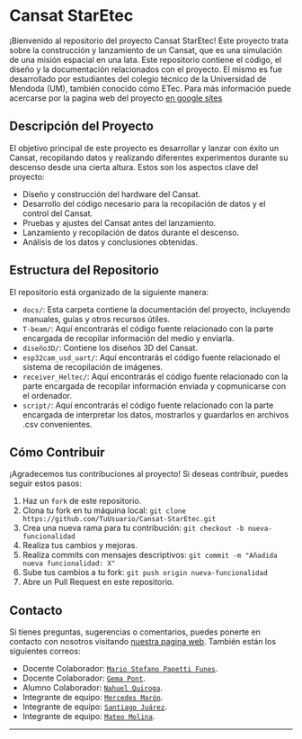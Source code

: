 # Cansat StarEtec

¡Bienvenido al repositorio del proyecto Cansat StarEtec! Este proyecto trata sobre la construcción y lanzamiento de un Cansat, que es una simulación de una misión espacial en una lata. Este repositorio contiene el código, el diseño y la documentación relacionados con el proyecto. El mismo es fue desarrollado por estudiantes del colegio técnico de la Universidad de Mendoda (UM), también conocido cómo ETec.
Para más información puede acercarse por la pagina web del proyecto [en google sites](https://sites.google.com/alumno.etec.um.edu.ar/cansat-2023/inicio)

## Descripción del Proyecto

El objetivo principal de este proyecto es desarrollar y lanzar con éxito un Cansat, recopilando datos y realizando diferentes experimentos durante su descenso desde una cierta altura. Estos son los aspectos clave del proyecto:

- Diseño y construcción del hardware del Cansat.
- Desarrollo del código necesario para la recopilación de datos y el control del Cansat.
- Pruebas y ajustes del Cansat antes del lanzamiento.
- Lanzamiento y recopilación de datos durante el descenso.
- Análisis de los datos y conclusiones obtenidas.

## Estructura del Repositorio

El repositorio está organizado de la siguiente manera:

- `docs/`: Esta carpeta contiene la documentación del proyecto, incluyendo manuales, guías y otros recursos útiles.
- `T-beam/`: Aquí encontrarás el código fuente relacionado con la parte encargada de recopilar información del medio y enviarla.
- `diseño3D/`: Contiene los diseños 3D del Cansat.
- `esp32cam_usd_uart/`: Aquí encontrarás el código fuente relacionado el sistema de recopilación de imágenes.
- `receiver_Heltec/`: Aquí encontrarás el código fuente relacionado con la parte encargada de recopilar información enviada y copmunicarse con el ordenador.
- `script/`: Aquí encontrarás el código fuente relacionado con la parte encargada de interpretar los datos, mostrarlos y guardarlos en archivos .csv convenientes.

## Cómo Contribuir

¡Agradecemos tus contribuciones al proyecto! Si deseas contribuir, puedes seguir estos pasos:

1. Haz un `fork` de este repositorio.
2. Clona tu fork en tu máquina local: `git clone https://github.com/TuUsuario/Cansat-StarEtec.git`
3. Crea una nueva rama para tu contribución: `git checkout -b nueva-funcionalidad`
4. Realiza tus cambios y mejoras.
5. Realiza commits con mensajes descriptivos: `git commit -m "Añadida nueva funcionalidad: X"`
6. Sube tus cambios a tu fork: `git push origin nueva-funcionalidad`
7. Abre un Pull Request en este repositorio.

## Contacto

Si tienes preguntas, sugerencias o comentarios, puedes ponerte en contacto con nosotros visitando [nuestra pagina web](https://sites.google.com/alumno.etec.um.edu.ar/cansat-2023/inicio).
También están los siguientes correos:
- Docente Colaborador: [`Mario Stefano Papetti Funes`](mailto:mario.papetti@etec.um.edu.ar).
- Docente Colaborador: [`Gema Pont`](mailto:maria.pont@etec.um.edu.ar).
- Alumno Colaborador: [`Nahuel Quiroga`](mailto:n.quiroga@alumno.etec.um.edu.ar).
- Integrante de equipo: [`Mercedes Marón`](mailto:m.maron@alumno.um.edu.ar).
- Integrante de equipo: [`Santiago Juárez`](mailto:sc.juarez@alumno.etec.um.edu.ar).
- Integrante de equipo: [`Mateo Molina`](mailto:mn.molina@alumno.etec.um.edu.ar).

---

